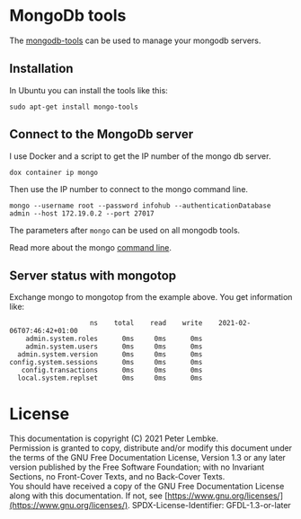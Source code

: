 # MongoDb tools

The [mongodb-tools](https://docs.mongodb.com/database-tools/) can be used to manage your mongodb servers.

## Installation
In Ubuntu you can install the tools like this:
```
sudo apt-get install mongo-tools  
```

## Connect to the MongoDb server

I use Docker and a script to get the IP number of the mongo db server.

```
dox container ip mongo 
```
Then use the IP number to connect to the mongo command line.
```
mongo --username root --password infohub --authenticationDatabase admin --host 172.19.0.2 --port 27017
```
The parameters after `mongo` can be used on all mongodb tools.

Read more about the mongo [command line](command-line.md).

## Server status with mongotop

Exchange mongo to mongotop from the example above.
You get information like:
``` 
                    ns    total    read    write    2021-02-06T07:46:42+01:00
    admin.system.roles      0ms     0ms      0ms                             
    admin.system.users      0ms     0ms      0ms                             
  admin.system.version      0ms     0ms      0ms                             
config.system.sessions      0ms     0ms      0ms                             
   config.transactions      0ms     0ms      0ms                             
  local.system.replset      0ms     0ms      0ms        
```

# License
This documentation is copyright (C) 2021 Peter Lembke.  
Permission is granted to copy, distribute and/or modify this document under the terms of the GNU Free Documentation License, Version 1.3 or any later version published by the Free Software Foundation; with no Invariant Sections, no Front-Cover Texts, and no Back-Cover Texts.  
You should have received a copy of the GNU Free Documentation License along with this documentation. If not, see [https://www.gnu.org/licenses/](https://www.gnu.org/licenses/).  SPDX-License-Identifier: GFDL-1.3-or-later  
